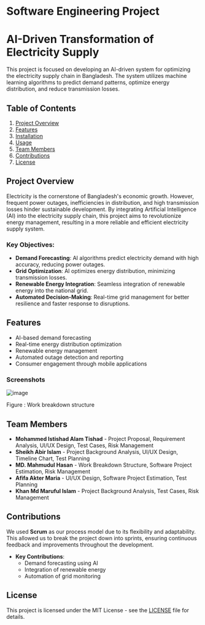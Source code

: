# Software Engineering Project

# AI-Driven Transformation of Electricity Supply

This project is focused on developing an AI-driven system for optimizing the electricity supply chain in Bangladesh. The system utilizes machine learning algorithms to predict demand patterns, optimize energy distribution, and reduce transmission losses.

## Table of Contents
1. [Project Overview](#project-overview)
2. [Features](#features)
3. [Installation](#installation)
4. [Usage](#usage)
5. [Team Members](#team-members)
6. [Contributions](#contributions)
7. [License](#license)

## Project Overview

Electricity is the cornerstone of Bangladesh's economic growth. However, frequent power outages, inefficiencies in distribution, and high transmission losses hinder sustainable development. By integrating Artificial Intelligence (AI) into the electricity supply chain, this project aims to revolutionize energy management, resulting in a more reliable and efficient electricity supply system.

### Key Objectives:
- **Demand Forecasting**: AI algorithms predict electricity demand with high accuracy, reducing power outages.
- **Grid Optimization**: AI optimizes energy distribution, minimizing transmission losses.
- **Renewable Energy Integration**: Seamless integration of renewable energy into the national grid.
- **Automated Decision-Making**: Real-time grid management for better resilience and faster response to disruptions.

## Features
- AI-based demand forecasting
- Real-time energy distribution optimization
- Renewable energy management
- Automated outage detection and reporting
- Consumer engagement through mobile applications


### Screenshots
![image](https://github.com/user-attachments/assets/45bf4dd0-c285-43a7-9f74-4cbaad763a58)

Figure : Work breakdown structure


## Team Members

- **Mohammed Istishad Alam Tishad** - Project Proposal, Requirement Analysis, UI/UX Design, Test Cases, Risk Management
- **Sheikh Abir Islam** - Project Background Analysis, UI/UX Design, Timeline Chart, Test Planning
- **MD. Mahmudul Hasan** - Work Breakdown Structure, Software Project Estimation, Risk Management
- **Afifa Akter Maria** - UI/UX Design, Software Project Estimation, Test Planning
- **Khan Md Maruful Islam** - Project Background Analysis, Test Cases, Risk Management

## Contributions

We used **Scrum** as our process model due to its flexibility and adaptability. This allowed us to break the project down into sprints, ensuring continuous feedback and improvements throughout the development.

- **Key Contributions**:
  - Demand forecasting using AI
  - Integration of renewable energy
  - Automation of grid monitoring

## License
This project is licensed under the MIT License - see the [LICENSE](LICENSE) file for details.

